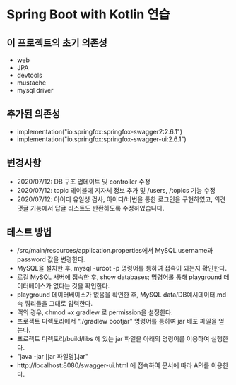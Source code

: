 # Spring Boot with Kotlin 연습 

## 이 프로젝트의 초기 의존성
- web
- JPA
- devtools
- mustache
- mysql driver


## 추가된 의존성
- implementation("io.springfox:springfox-swagger2:2.6.1")
- implementation("io.springfox:springfox-swagger-ui:2.6.1")

## 변경사항
- 2020/07/12: DB 구조 업데이트 및 controller 수정
- 2020/07/12: topic 테이블에 지자체 정보 추가 및 /users, /topics 기능 수정
- 2020/07/12: 아이디 유일성 검사, 아이디/비번을 통한 로그인을 구현하였고, 의견 댓글 기능에서 답글 리스트도 반환하도록 수정하였습니다.  

## 테스트 방법
- /src/main/resources/application.properties에서 MySQL username과 password 값을 변경한다.
- MySQL을 설치한 후, mysql -uroot -p 명령어를 통하여 접속이 되는지 확인한다.
- 로컬 MySQL 서버에 접속한 후, show databases; 명령어롤 통해 playground 데이터베이스가 없다는 것을 확인한다.
- playground 데이터베이스가 없음을 확인한 후, MySQL data/DB예시데이터.md 속 쿼리들을 그대로 입력한다.
- 맥의 경우, chmod +x gradlew 로 permission을 설정한다. 
- 프로젝트 디렉토리에서 "./gradlew bootjar" 명령어를 통하여 jar 배포 파일을 얻는다. 
- 프로젝트 디렉토리/build/libs 에 있는 jar 파일을 아래의 명령어를 이용하여 실행한다. 
- "java -jar [jar 파일명].jar" 
- http://localhost:8080/swagger-ui.html 에 접속하여 문서에 따라 API를 이용한다. 